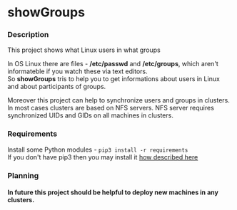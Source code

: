# showGroups

### Description
This project shows what Linux users in what groups

In OS Linux there are files - **/etc/passwd** and **/etc/groups**, which aren't informateble if you watch these via text editors.  
So **showGroups** tris to help you to get informations about users in Linux and about participants of groups.

Moreover this project can help to synchronize users and groups in clusters. In most cases clusters are based on NFS servers.
NFS server requires synchronized UIDs and GIDs on all machines in clusters.

### Requirements
Install some Python modules - `pip3 install -r requirements`  
If you don't have pip3 then you may install it [how described here](https://pip.pypa.io/en/stable/installation/)

### Planning
#### In future this project should be helpful to deploy new machines in any clusters.
